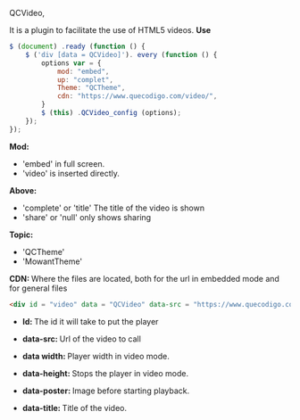QCVideo,

It is a plugin to facilitate the use of HTML5 videos.
<strong> Use </strong>

```js
$ (document) .ready (function () {
	$ ('div [data = QCVideo]'). every (function () {
		options var = {
			mod: "embed",
			up: "complet",
			Theme: "QCTheme",
			cdn: "https://www.quecodigo.com/video/",
		}
		$ (this) .QCVideo_config (options);
	});
});
```
<strong> Mod: </strong>

- 'embed' in full screen.
- 'video' is inserted directly.

<strong> Above: </strong>

- 'complete' or 'title' The title of the video is shown
- 'share' or 'null' only shows sharing

<strong> Topic: </strong>

- 'QCTheme'
- 'MowantTheme'

<strong> CDN: </strong> Where the files are located, both for the url in embedded mode and for general files

```html
<div id = "video" data = "QCVideo" data-src = "https://www.quecodigo.com/video/ejemplo.mp4" data-width = "640" data-height = "360" data-poster = "https://www.quecodigo.com/video/img/video.jpg?2" data-title = "www.quecodigo.com - QCVideo Plugin"> </ div>
```

* <strong> Id: </strong> The id it will take to put the player

* <strong> data-src: </strong> Url of the video to call

* <strong> data width: </strong> Player width in video mode.

* <strong> data-height: </strong> Stops the player in video mode.

* <strong> data-poster: </strong> Image before starting playback.

* <strong> data-title: </strong> Title of the video.